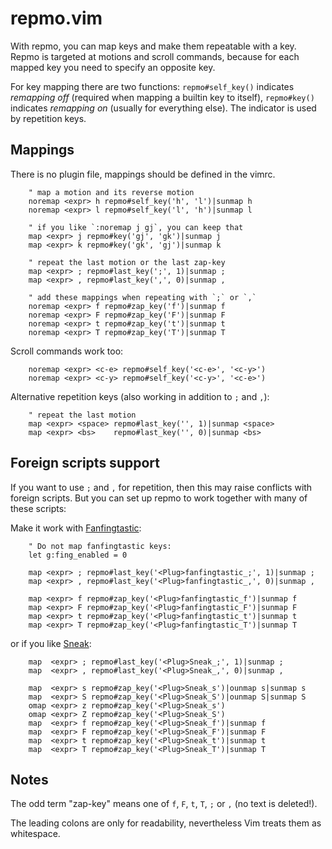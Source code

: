 # repmo.vim

With repmo, you can map keys and make them repeatable with a key.
Repmo is  targeted at motions and  scroll commands, because for  each mapped key
you need to specify an opposite key.

For   key  mapping   there  are   two  functions:   `repmo#self_key()`  indicates
*remapping off* (required when  mapping a builtin key  to itself), `repmo#key()`
indicates *remapping on* (usually for everything else).
The indicator is used by repetition keys.

## Mappings

There is no plugin file, mappings should be defined in the vimrc.

```vim
    " map a motion and its reverse motion
    noremap <expr> h repmo#self_key('h', 'l')|sunmap h
    noremap <expr> l repmo#self_key('l', 'h')|sunmap l

    " if you like `:noremap j gj`, you can keep that
    map <expr> j repmo#key('gj', 'gk')|sunmap j
    map <expr> k repmo#key('gk', 'gj')|sunmap k

    " repeat the last motion or the last zap-key
    map <expr> ; repmo#last_key(';', 1)|sunmap ;
    map <expr> , repmo#last_key(',', 0)|sunmap ,

    " add these mappings when repeating with `;` or `,`
    noremap <expr> f repmo#zap_key('f')|sunmap f
    noremap <expr> F repmo#zap_key('F')|sunmap F
    noremap <expr> t repmo#zap_key('t')|sunmap t
    noremap <expr> T repmo#zap_key('T')|sunmap T
```

Scroll commands work too:

```vim
    noremap <expr> <c-e> repmo#self_key('<c-e>', '<c-y>')
    noremap <expr> <c-y> repmo#self_key('<c-y>', '<c-e>')
```

Alternative repetition keys (also working in addition to `;` and `,`):

```vim
    " repeat the last motion
    map <expr> <space> repmo#last_key('', 1)|sunmap <space>
    map <expr> <bs>    repmo#last_key('', 0)|sunmap <bs>
```

## Foreign scripts support

If you  want to use `;`  and `,` for  repetition, then this may  raise conflicts
with foreign scripts.
But you can set up repmo to work together with many of these scripts:

Make it work with [Fanfingtastic](https://github.com/dahu/vim-fanfingtastic):

```vim
    " Do not map fanfingtastic keys:
    let g:fing_enabled = 0

    map <expr> ; repmo#last_key('<Plug>fanfingtastic_;', 1)|sunmap ;
    map <expr> , repmo#last_key('<Plug>fanfingtastic_,', 0)|sunmap ,

    map <expr> f repmo#zap_key('<Plug>fanfingtastic_f')|sunmap f
    map <expr> F repmo#zap_key('<Plug>fanfingtastic_F')|sunmap F
    map <expr> t repmo#zap_key('<Plug>fanfingtastic_t')|sunmap t
    map <expr> T repmo#zap_key('<Plug>fanfingtastic_T')|sunmap T
```

or if you like [Sneak](https://github.com/justinmk/vim-sneak):

```vim
    map  <expr> ; repmo#last_key('<Plug>Sneak_;', 1)|sunmap ;
    map  <expr> , repmo#last_key('<Plug>Sneak_,', 0)|sunmap ,

    map  <expr> s repmo#zap_key('<Plug>Sneak_s')|ounmap s|sunmap s
    map  <expr> S repmo#zap_key('<Plug>Sneak_S')|ounmap S|sunmap S
    omap <expr> z repmo#zap_key('<Plug>Sneak_s')
    omap <expr> Z repmo#zap_key('<Plug>Sneak_S')
    map  <expr> f repmo#zap_key('<Plug>Sneak_f')|sunmap f
    map  <expr> F repmo#zap_key('<Plug>Sneak_F')|sunmap F
    map  <expr> t repmo#zap_key('<Plug>Sneak_t')|sunmap t
    map  <expr> T repmo#zap_key('<Plug>Sneak_T')|sunmap T
```

## Notes

The odd term "zap-key" means one of `f`, `F`, `t`, `T`, `;` or `,` (no text is deleted!).

The leading colons are only for readability, nevertheless Vim treats them as whitespace.

